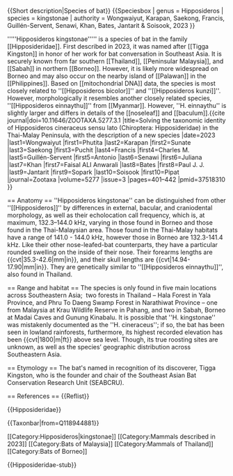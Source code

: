 {{Short description|Species of bat}}
{{Speciesbox
| genus = Hipposideros
| species = kingstonae
| authority = Wongwaiyut, Karapan, Saekong, Francis, Guillén-Servent, Senawi, Khan, Bates, Jantarit & Soisook, 2023
}}

'''''Hipposideros kingstonae''''' is a species of bat in the family [[Hipposideridae]]. First described in 2023, it was named after [[Tigga Kingston]] in honor of her work for bat conversation in Southeast Asia. It is securely known from far southern [[Thailand]], [[Peninsular Malaysia]], and [[Sabah]] in northern [[Borneo]]. However, it is likely more widespread on Borneo and may also occur on the nearby island of [[Palawan]] in the [[Philippines]]. Based on [[mitochondrial DNA]] data, the species is most closely related to ''[[Hipposideros bicolor]]'' and ''[[Hipposideros kunzi]]''. However, morphologically it resembles another closely related species, ''[[Hipposideros einnaythu]]'' from [[Myanmar]]. However, ''H.&nbsp;einnaythu'' is slightly larger and differs in details of the [[noseleaf]] and [[baculum]].<ref name="Wongwaiyut">{{cite journal|doi=10.11646/ZOOTAXA.5277.3.1 |title=Solving the taxonomic identity of Hipposideros cineraceus sensu lato (Chiroptera: Hipposideridae) in the Thai-Malay Peninsula, with the description of a new species |date=2023 |last1=Wongwaiyut |first1=Phutita |last2=Karapan |first2=Sunate |last3=Saekong |first3=Puchit |last4=Francis |first4=Charles M. |last5=Guillén-Servent |first5=Antonio |last6=Senawi |first6=Juliana |last7=Khan |first7=Faisal ALI Anwarali |last8=Bates |first8=Paul J. J. |last9=Jantarit |first9=Sopark |last10=Soisook |first10=Pipat |journal=Zootaxa |volume=5277 |issue=3 |pages=401–442 |pmid=37518310 }}</ref>

== Anatomy ==
''Hipposideros kingstonae'' can be distinguished from other ''[[Hipposideros]]'' by differences in external, bacular, and craniodental morphology, as well as their echolocation call frequency, which is, at maximum, 132.3–144.0 kHz, varying in those found in Borneo and those found in the Thai-Malaysian area. Those found in the Thai-Malay habitats have a range of 141.0 - 144.0 kHz, however those in Borneo are 132.3-141.4 kHz. Like their other nose-leafed-bat counterparts, they have a particular rounded swelling on the inside of their nose. Their forearms lengths are  {{cvt|35.3-42.6|mm|in}}, and their skull lengths are {{cvt|14.94-17.90|mm|in}}. They are genetically similar to ''[[Hipposideros einnaythu]]'', also found in Thailand.<ref name="Wongwaiyut"/>

== Range and habitat ==
The species is only found in five main locations across Southeastern Asia;  two forests in Thailand – Hala Forest in Yala Province, and Phru To Daeng Swamp Forest in Narathiwat Province – one from Malaysia at Krau Wildlife Reserve in Pahang, and two in Sabah, Borneo at Madai Caves and Gunung Kinabalu. It is possible that ''H. kingstonae'' was mistakenly documented as the ''H. cineraceus''; if so, the bat has been seen in lowland rainforests, furthermore, its highest recorded elevation has been {{cvt|1800|m|ft}} above sea level. Though, its true roosting sites are unknown, as well as the species’ geographic distribution across Southeastern Asia.<ref name="Wongwaiyut"/>

== Etymology ==
The bat's named in recognition of its discoverer, Tigga Kingston, who is the founder and chair of the Southeast Asian Bat Conservation Research Unit (SEABCRU).<ref name="Wongwaiyut"/>

== References ==
{{Reflist}}

{{Hipposideridae}}

{{Taxonbar|from=Q118944881}}

[[Category:Hipposideros|kingstonae]]
[[Category:Mammals described in 2023]]
[[Category:Bats of Malaysia]]
[[Category:Mammals of Thailand]]
[[Category:Bats of Borneo]]

{{Hipposideridae-stub}}
